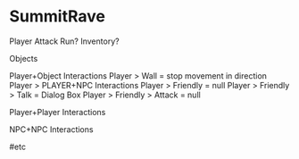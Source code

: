 # SummitRave

Player
Attack
Run?
Inventory?

Objects

Player+Object Interactions
Player > Wall = stop movement in direction
Player > 
PLAYER+NPC Interactions
Player > Friendly = null
Player > Friendly > Talk = Dialog Box
Player > Friendly > Attack = null

Player+Player Interactions

NPC+NPC Interactions

#etc
